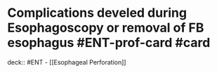 # Complications develed during Esophagoscopy or removal of FB esophagus #ENT-prof-card #card

deck:: #ENT - [[Esophageal Perforation]]
